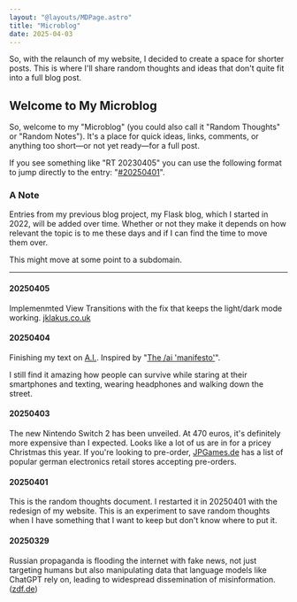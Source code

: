 ```yaml
---
layout: "@layouts/MDPage.astro"
title: "Microblog"
date: 2025-04-03
---
```


So, with the relaunch of my website,
I decided to create a space for shorter posts.
This is where I'll share random thoughts
and ideas that don't quite fit into a full blog post.

## Welcome to My Microblog

So, welcome to my "Microblog"
(you could also call it "Random Thoughts" or "Random Notes").
It's a place for quick ideas,
links,
comments,
or anything too short—or not yet ready—for a full post.

If you see something like "RT 20230405"
you can use the following format to jump directly to the entry: "[#20250401](#20250401)".

### A Note

Entries from my previous blog project,
my Flask blog, which I started in 2022,
will be added over time.
Whether or not they make it depends on how relevant the topic is to me these days
and if I can find the time to move them over.

This might move at some point to a subdomain.

---

#### 20250405

Implemenmted View Transitions with the fix that keeps the light/dark mode working. [jklakus.co.uk](https://jklakus.co.uk/blogs/astro-darktheme/)

#### 20250404

Finishing my text on [A.I.](/ai/).
Inspired by "[The /ai 'manifesto'](https://www.bydamo.la/p/ai-manifesto)".

I still find it amazing
how people can survive while staring at their smartphones and texting,
wearing headphones and walking down the street.

#### 20250403

The new Nintendo Switch 2 has been unveiled.
At 470 euros, it's definitely more expensive than I expected.
Looks like a lot of us are in for a pricey Christmas this year.
If you're looking to pre-order,
[JPGames.de](https://jpgames.de/2025/04/die-nintendo-switch-2-vorbestellen-die-ersten-haendler-in-deutschland-legen-los/)
has a list of popular german electronics retail stores accepting pre-orders.

#### 20250401

This is the random thoughts document.
I restarted it in 20250401 with the redesign of my website.
This is an experiment to save random thoughts
when I have something that I want to keep
but don't know where to put it.

#### 20250329

Russian propaganda is flooding the internet with fake news,
not just targeting humans
but also manipulating data that language models like ChatGPT rely on,
leading to widespread dissemination of misinformation.
([zdf.de](https://www.zdf.de/nachrichten/panorama/russland-propaganda-sprachmodelle-chatgpt-100.html))
